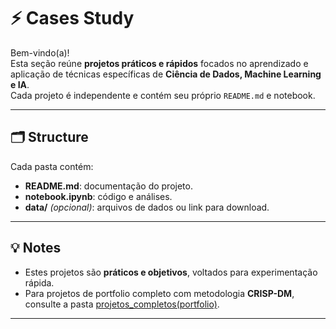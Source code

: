 # ⚡ Cases Study
 
Bem-vindo(a)!  
Esta seção reúne **projetos práticos e rápidos** focados no aprendizado e aplicação de técnicas específicas de **Ciência de Dados, Machine Learning e IA**.  
Cada projeto é independente e contém seu próprio `README.md` e notebook.

---

## 🗂 Structure
Cada pasta contém:
- **README.md**: documentação do projeto.
- **notebook.ipynb**: código e análises.
- **data/** *(opcional)*: arquivos de dados ou link para download.

---

## 💡 Notes
- Estes projetos são **práticos e objetivos**, voltados para experimentação rápida.
- Para projetos de portfolio completo com metodologia **CRISP-DM**, consulte a pasta [projetos_completos(portfolio)](https://github.com/reynancs/portfolio-guide).

---
